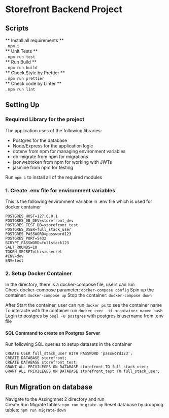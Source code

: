 # Storefront Backend Project
## Scripts

** Install all requirements ** <br/>
. `npm i` <br/>
** Unit Tests ** <br/>
. `npm run test` <br/>
** Run Build ** <br/>
. `npm run build` <br/>
** Check Style by Prettier ** <br/>
. `npm run prettier` <br/>
** Check code by Linter ** <br/>
. `npm run lint` <br/>


## Setting Up
### Required Library for the project
The application uses of the following libraries:
- Postgres for the database
- Node/Express for the application logic
- dotenv from npm for managing environment variables
- db-migrate from npm for migrations
- jsonwebtoken from npm for working with JWTs
- jasmine from npm for testing

Run `npm i` to install all of the required modules <br/>
### 1. Create .env file for environment variables
This is the following environment variable in .env file which is used for docker container
```
POSTGRES_HOST=127.0.0.1
POSTGRES_DB_DEV=storefront_dev
POSTGRES_TEST_DB=storefront_test
POSTGRES_USER=full_stack_user
POSTGRES_PASSWORD=password123
POSTGRES_PORT=5432
BCRYPT_PASSWORD=fullstack123
SALT_ROUNDS=10
TOKEN_SECRET=thisissecret
#ENV=dev
ENV=test
```

### 2. Setup Docker Container
In the directory, there is a docker-compose file, users can run <br/>
Check docker-compose parameter: `docker-compose config`
Spin up the container: `docker-compose up`
Stop the container: `docker-compose down`

After Start the container, user can run `docker ps` to see the container name <br/>
To interacte with the container run `docker exec -it <container name> bash` <br/>
Login to postgres by `psql -U postgres` with postgres is username from .env file <br/>

#### SQL Command to create on Postgres Server
Run following SQL queries to setup datasets in the container <br/>
```
CREATE USER full_stack_user WITH PASSWORD 'password123';
CREATE DATABASE storefront;
CREATE DATABASE storefront_test;
GRANT ALL PRIVILEGES ON DATABASE storefront TO full_stack_user;
GRANT ALL PRIVILEGES ON DATABASE storefront_test TO full_stack_user;
```
## Run Migration on database
Navigate to the Assingmnet 2 directory and run  <br/>
Create 
Run Migrate tables: `npm run migrate-up`
Reset database by dropping tables: `npm run migrate-down` <br/>
